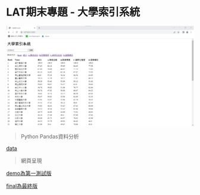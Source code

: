 # LAT期末專題 - 大學索引系統

![Alt text](大學索引系統.png)


> Python Pandas資料分析

[data](https://github.com/deng41075010h/LAT/tree/main/final%20project/data)

> 網頁呈現

[demo為第一測試版](https://github.com/deng41075010h/LAT/tree/main/final%20project/demo)

[final為最終版](https://github.com/deng41075010h/LAT/tree/main/final%20project/final)
